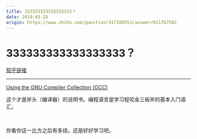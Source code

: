 ```yaml
---
title: 333333333333333333？
date: 2019-03-25
origin: https://www.zhihu.com/question/317180553/answer/631767582
---
```

# 333333333333333333？

[知乎链接](https://www.zhihu.com/question/317180553/answer/631767582)

---------

<span class="RichText ztext CopyrightRichText-richText" itemprop="text"><p><a href="https://link.zhihu.com/?target=https%3A//gcc.gnu.org/onlinedocs/gcc-8.3.0/gcc/" class=" wrap external" target="_blank" rel="nofollow noreferrer" data-za-detail-view-id="1043">Using the GNU Compiler Collection (GCC)</a></p><p>这个才是斧头（编译器）的说明书。编程语言是学习程咬金三板斧的基本入门语汇。</p><p class="ztext-empty-paragraph"><br></p><p>你看你这一比方之后有多绕。还是好好学习吧。</p></span>